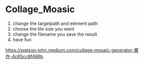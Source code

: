 # Collage_Moasic
1. change the targetpath and element path 
2. choose the tile size you want
3. change the filename you save the result
4. have fun 

https://watson-john.medium.com/collage-mosaic-generator-實作-4c85cc8f486b
